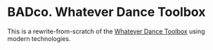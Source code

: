 BADco. Whatever Dance Toolbox
===

This is a rewrite-from-scratch of the [Whatever Dance Toolbox](http://badco.hr/hr/publications-item/whatever-dance-toolbox/) using modern technologies.